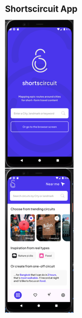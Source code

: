 # Shortscircuit App

<img src="ss7.png" alt="Splash Screen" width="45%" style="margin-right: 10%;"/>
<img src="ss1.png" alt="Homepage" width="45%"/>
